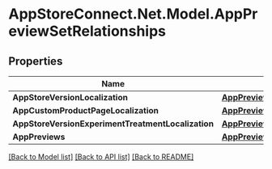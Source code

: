 # AppStoreConnect.Net.Model.AppPreviewSetRelationships

## Properties

Name | Type | Description | Notes
------------ | ------------- | ------------- | -------------
**AppStoreVersionLocalization** | [**AppPreviewSetRelationshipsAppStoreVersionLocalization**](AppPreviewSetRelationshipsAppStoreVersionLocalization.md) |  | [optional] 
**AppCustomProductPageLocalization** | [**AppPreviewSetRelationshipsAppCustomProductPageLocalization**](AppPreviewSetRelationshipsAppCustomProductPageLocalization.md) |  | [optional] 
**AppStoreVersionExperimentTreatmentLocalization** | [**AppPreviewSetRelationshipsAppStoreVersionExperimentTreatmentLocalization**](AppPreviewSetRelationshipsAppStoreVersionExperimentTreatmentLocalization.md) |  | [optional] 
**AppPreviews** | [**AppPreviewSetRelationshipsAppPreviews**](AppPreviewSetRelationshipsAppPreviews.md) |  | [optional] 

[[Back to Model list]](../README.md#documentation-for-models) [[Back to API list]](../README.md#documentation-for-api-endpoints) [[Back to README]](../README.md)

